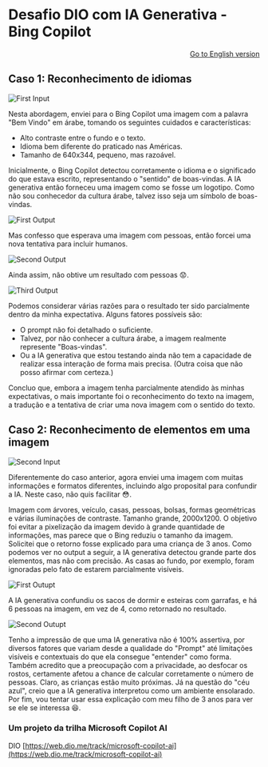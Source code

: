 # Desafio DIO com IA Generativa - Bing Copilot

<p style="text-align: right;">
  <a href="readme_en.md">Go to English version</a>
</p>

## Caso 1: Reconhecimento de idiomas

![First Input](input/Welcome_in_Arabic.png "Welcome in Arabic")

Nesta abordagem, enviei para o Bing Copilot uma imagem com a palavra "Bem Vindo" em árabe, tomando os seguintes cuidados e características:

- Alto contraste entre o fundo e o texto.
- Idioma bem diferente do praticado nas Américas.
- Tamanho de 640x344, pequeno, mas razoável.

Inicialmente, o Bing Copilot detectou corretamente o idioma e o significado do que estava escrito, representando o "sentido" de boas-vindas. A IA generativa então forneceu uma imagem como se fosse um logotipo. Como não sou conhecedor da cultura árabe, talvez isso seja um símbolo de boas-vindas.

![First Output](output/output.png)

Mas confesso que esperava uma imagem com pessoas, então forcei uma nova tentativa para incluir humanos.

 ![Second Output](output/output1.png)

Ainda assim, não obtive um resultado com pessoas 😟.

 ![Third Output](output/output2.png)

Podemos considerar várias razões para o resultado ter sido parcialmente dentro da minha expectativa. Alguns fatores possíveis são:

- O prompt não foi detalhado o suficiente.
- Talvez, por não conhecer a cultura árabe, a imagem realmente represente "Boas-vindas".
- Ou a IA generativa que estou testando ainda não tem a capacidade de realizar essa interação de forma mais precisa. (Outra coisa que não posso afirmar com certeza.)

Concluo que, embora a imagem tenha parcialmente atendido às minhas expectativas, o mais importante foi o reconhecimento do texto na imagem, a tradução e a tentativa de criar uma nova imagem com o sentido do texto.

## Caso 2: Reconhecimento de elementos em uma imagem

![Second Input](input/Family-Road-Trip.png "Family on vacation")


Diferentemente do caso anterior, agora enviei uma imagem com muitas informações e formatos diferentes, incluindo algo proposital para confundir a IA. Neste caso, não quis facilitar 😳.

Imagem com árvores, veículo, casas, pessoas, bolsas, formas geométricas e várias iluminações de contraste.
Tamanho grande, 2000x1200. O objetivo foi evitar a pixelização da imagem devido à grande quantidade de informações, mas parece que o Bing reduziu o tamanho da imagem.
Solicitei que o retorno fosse explicado para uma criança de 3 anos.
Como podemos ver no output a seguir, a IA generativa detectou grande parte dos elementos, mas não com precisão. As casas ao fundo, por exemplo, foram ignoradas pelo fato de estarem parcialmente visíveis.

![First Outupt](output/Screenshot_3.png "Family on vacation")

A IA generativa confundiu os sacos de dormir e esteiras com garrafas, e há 6 pessoas na imagem, em vez de 4, como retornado no resultado.

![Second Outupt](output/Screenshot_4.png "Family on vacation")

Tenho a impressão de que uma IA generativa não é 100% assertiva, por diversos fatores que variam desde a qualidade do "Prompt" até limitações visíveis e contextuais do que ela consegue "entender" como forma. Também acredito que a preocupação com a privacidade, ao desfocar os rostos, certamente afetou a chance de calcular corretamente o número de pessoas. Claro, as crianças estão muito próximas. Já na questão do "céu azul", creio que a IA generativa interpretou como um ambiente ensolarado. Por fim, vou tentar usar essa explicação com meu filho de 3 anos para ver se ele se interessa 😆.

### Um projeto da trilha Microsoft Copilot AI
DIO [https://web.dio.me/track/microsoft-copilot-ai](https://web.dio.me/track/microsoft-copilot-ai)